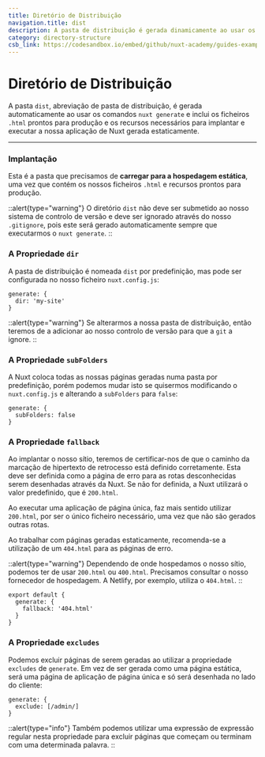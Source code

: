 ```yaml
---
title: Diretório de Distribuição
navigation.title: dist
description: A pasta de distribuição é gerada dinamicamente ao usar os comandos de geração e inclui os ficheiro de marcação de hipertexto prontos para produção e os recursos necessários para implantar e executar a nossa aplicação de Nuxt gerada estaticamente.
category: directory-structure
csb_link: https://codesandbox.io/embed/github/nuxt-academy/guides-examples/tree/master/04_directory_structure/05_dist?fontsize=14&hidenavigation=1&theme=dark
---
```


# Diretório de Distribuição

A pasta `dist`, abreviação de pasta de distribuição, é gerada automaticamente ao usar os comandos `nuxt generate` e inclui os ficheiros `.html` prontos para produção e os recursos necessários para implantar e executar a nossa aplicação de Nuxt gerada estaticamente.

---

### Implantação

Esta é a pasta que precisamos de **carregar para a hospedagem estática**, uma vez que contém os nossos ficheiros `.html` e recursos prontos para produção.

::alert{type="warning"}
O diretório `dist` não deve ser submetido ao nosso sistema de controlo de versão e deve ser ignorado através do nosso `.gitignore`, pois este será gerado automaticamente sempre que executarmos o `nuxt generate`.
::

### A Propriedade `dir`

A pasta de distribuição é nomeada `dist` por predefinição, mas pode ser configurada no nosso ficheiro `nuxt.config.js`:

```js{}[nuxt.config.js]
generate: {
  dir: 'my-site'
}
```

::alert{type="warning"}
Se alterarmos a nossa pasta de distribuição, então teremos de a adicionar ao nosso controlo de versão para que a `git` a ignore.
::

### A Propriedade `subFolders`

A Nuxt coloca todas as nossas páginas geradas numa pasta por predefinição, porém podemos mudar isto se quisermos modificando o `nuxt.config.js` e alterando a `subFolders` para `false`:

```js{}[nuxt.config.js]
generate: {
  subFolders: false
}
```

### A Propriedade `fallback`

Ao implantar o nosso sítio, teremos de certificar-nos de que o caminho da marcação de hipertexto de retrocesso está definido corretamente. Esta deve ser definida como a página de erro para as rotas desconhecidas serem desenhadas através da Nuxt. Se não for definida, a Nuxt utilizará o valor predefinido, que é `200.html`.

Ao executar uma aplicação de página única, faz mais sentido utilizar `200.html`, por ser o único ficheiro necessário, uma vez que não são gerados outras rotas.

Ao trabalhar com páginas geradas estaticamente, recomenda-se a utilização de um `404.html` para as páginas de erro.

::alert{type="warning"}
Dependendo de onde hospedamos o nosso sítio, podemos ter de usar `200.html` ou `400.html`. Precisamos consultar o nosso fornecedor de hospedagem. A Netlify, por exemplo, utiliza o `404.html`.
::

```js{}[nuxt.config.js]
export default {
  generate: {
    fallback: '404.html'
  }
}
```

### A Propriedade `excludes`

Podemos excluir páginas de serem geradas ao utilizar a propriedade `excludes` de `generate`. Em vez de ser gerada como uma página estática, será uma página de aplicação de página única e só será desenhada no lado do cliente:

```js{}[nuxt.config.js]
generate: {
  exclude: [/admin/]
}
```

::alert{type="info"}
Também podemos utilizar uma expressão de expressão regular nesta propriedade para excluir páginas que começam ou terminam com uma determinada palavra.
::
